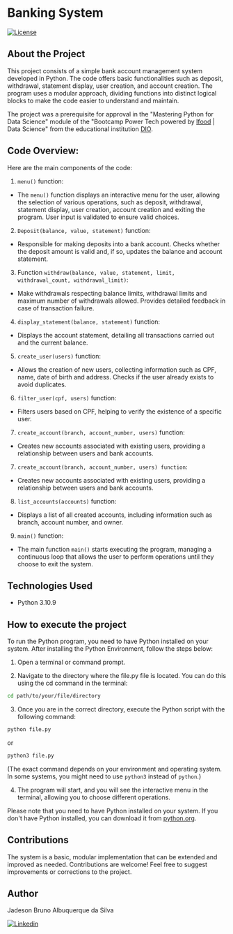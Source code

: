 # Banking System

[![License](https://img.shields.io/npm/l/react)](https://github.com/JadesonBruno/banking_sytem/blob/main/LICENSE)

## About the Project

This project consists of a simple bank account management system developed in Python. The code offers basic functionalities such as deposit, withdrawal, statement display, user creation, and account creation. The program uses a modular approach, dividing functions into distinct logical blocks to make the code easier to understand and maintain.

The project was a prerequisite for approval in the "Mastering Python for Data Science" module of the "Bootcamp Power Tech powered by [Ifood](https://www.ifood.com.br/) | Data Science" from the educational institution [DIO](https://www.dio.me/).

## Code Overview:

Here are the main components of the code:

1. `menu()` function:
   
- The `menu()` function displays an interactive menu for the user, allowing the selection of various operations, such as deposit, withdrawal, statement display, user creation, account creation and exiting the program. User input is validated to ensure valid choices.

2. `Deposit(balance, value, statement)` function:

- Responsible for making deposits into a bank account. Checks whether the deposit amount is valid and, if so, updates the balance and account statement.

3. Function `withdraw(balance, value, statement, limit, withdrawal_count, withdrawal_limit)`:
   
- Make withdrawals respecting balance limits, withdrawal limits and maximum number of withdrawals allowed. Provides detailed feedback in case of transaction failure.

4. `display_statement(balance, statement)` function:
   
- Displays the account statement, detailing all transactions carried out and the current balance.

5. `create_user(users)` function:

- Allows the creation of new users, collecting information such as CPF, name, date of birth and address. Checks if the user already exists to avoid duplicates.

6. `filter_user(cpf, users)` function:

- Filters users based on CPF, helping to verify the existence of a specific user.

7. `create_account(branch, account_number, users)` function:
   
- Creates new accounts associated with existing users, providing a relationship between users and bank accounts.

7. `create_account(branch, account_number, users) function`:

- Creates new accounts associated with existing users, providing a relationship between users and bank accounts.

8. `list_accounts(accounts)` function:
   
- Displays a list of all created accounts, including information such as branch, account number, and owner.

9. `main()` function:
    
- The main function `main()` starts executing the program, managing a continuous loop that allows the user to perform operations until they choose to exit the system.

## Technologies Used

- Python 3.10.9

## How to execute the project

To run the Python program, you need to have Python installed on your system. After installing the Python Environment, follow the steps below:

1. Open a terminal or command prompt.

2. Navigate to the directory where the file.py file is located. You can do this using the cd command in the terminal:

```bash
cd path/to/your/file/directory
```
3. Once you are in the correct directory, execute the Python script with the following command:

```bash
python file.py
```
or
```bash
python3 file.py
```
(The exact command depends on your environment and operating system. In some systems, you might need to use `python3` instead of `python`.)

4. The program will start, and you will see the interactive menu in the terminal, allowing you to choose different operations.

Please note that you need to have Python installed on your system. If you don't have Python installed, you can download it from [python.org](https://www.python.org/).

## Contributions

The system is a basic, modular implementation that can be extended and improved as needed. Contributions are welcome! Feel free to suggest improvements or corrections to the project.

## Author

Jadeson Bruno Albuquerque da Silva

[![Linkedin](https://img.shields.io/badge/LinkedIn-0077B5?style=for-the-badge&logo=linkedin&logoColor=white)](https://www.linkedin.com/in/jadeson-bruno-228450101/)


